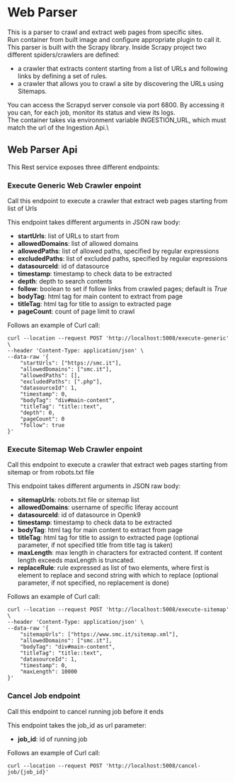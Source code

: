 # Web Parser

This is a parser to crawl and extract web pages from specific sites. \
Run container from built image and configure appropriate plugin to call it.\
This parser is built with the Scrapy library. Inside Scrapy project 
two different spiders/crawlers are defined:

- a crawler that extracts content starting from a list of URLs and following links by defining a set of rules.
- a crawler that allows you to crawl a site by discovering the URLs using Sitemaps.

You can access the Scrapyd server console via port 6800. By accessing it you can, for each job, monitor its status and view its logs.\
The container takes via environment variable INGESTION_URL, which must match the url of the Ingestion Api.\

## Web Parser Api

This Rest service exposes three different endpoints:

### Execute Generic Web Crawler enpoint

Call this endpoint to execute a crawler that extract web pages starting from list of Urls

This endpoint takes different arguments in JSON raw body:

- **startUrls**: list of URLs to start from
- **allowedDomains**: list of allowed domains
- **allowedPaths**: list of allowed paths, specified by regular expressions
- **excludedPaths**: list of excluded paths, specified by regular expressions
- **datasourceId**: id of datasource
- **timestamp**: timestamp to check data to be extracted
- **depth**: depth to search contents
- **follow**: boolean to set if follow links from crawled pages; default is *True*
- **bodyTag**: html tag for main content to extract from page
- **titleTag**: html tag for title to assign to extracted page
- **pageCount**: count of page limit to crawl

Follows an example of Curl call:

```
curl --location --request POST 'http://localhost:5008/execute-generic' \
--header 'Content-Type: application/json' \
--data-raw '{
    "startUrls": ["https://smc.it"],
    "allowedDomains": ["smc.it"],
    "allowedPaths": [],
    "excludedPaths": [".php"],
    "datasourceId": 1,
    "timestamp": 0,
    "bodyTag": "div#main-content",
    "titleTag": "title::text",
    "depth": 0,
    "pageCount": 0
    "follow": true
}'
```

### Execute Sitemap Web Crawler enpoint

Call this endpoint to execute a crawler that extract web pages starting from sitemap or from robots.txt file

This endpoint takes different arguments in JSON raw body:

- **sitemapUrls**: robots.txt file or sitemap list
- **allowedDomains**: username of specific liferay account
- **datasourceId**: id of datasource in Openk9
- **timestamp**: timestamp to check data to be extracted
- **bodyTag**: html tag for main content to extract from page
- **titleTag**: html tag for title to assign to extracted page (optional parameter, if not specified title from title tag is taken)
- **maxLength**: max length in characters for extracted content. If content length exceeds maxLength is truncated.
- **replaceRule**: rule expressed as list of two elements, where first is element to replace and second string with which to replace (optional parameter, if not specified, no replacement is done)

Follows an example of Curl call:

```
curl --location --request POST 'http://localhost:5008/execute-sitemap' \
--header 'Content-Type: application/json' \
--data-raw '{
    "sitemapUrls": ["https://www.smc.it/sitemap.xml"],
    "allowedDomains": ["smc.it"],
    "bodyTag": "div#main-content",
    "titleTag": "title::text",
    "datasourceId": 1,
    "timestamp": 0,
    "maxLength": 10000
}'
```

### Cancel Job endpoint

Call this endpoint to cancel running job before it ends 

This endpoint takes the job_id as url parameter:

- **job_id**: id of running job

Follows an example of Curl call:

```
curl --location --request POST 'http://localhost:5008/cancel-job/{job_id}'
```